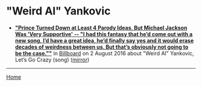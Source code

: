 # "Weird Al" Yankovic

 - [**"Prince Turned Down at Least 4 Parody Ideas, But Michael Jackson Was 'Very Supportive' -- "I had this fantasy that he’d come out with a new song, I’d have a great idea, he’d finally say yes and it would erase decades of weirdness between us. But that’s obviously not going to be the case.""**](https://www.billboard.com/articles/news/7460907/prince-weird-al-yankovic-michael-jackson) in [Billboard](https://www.billboard.com/) on 2 August 2016 about "Weird Al" Yankovic, Let’s Go Crazy (song) ([mirror](https://web.archive.org/web/*/https://www.billboard.com/articles/news/7460907/prince-weird-al-yankovic-michael-jackson))

----

[Home](../)

